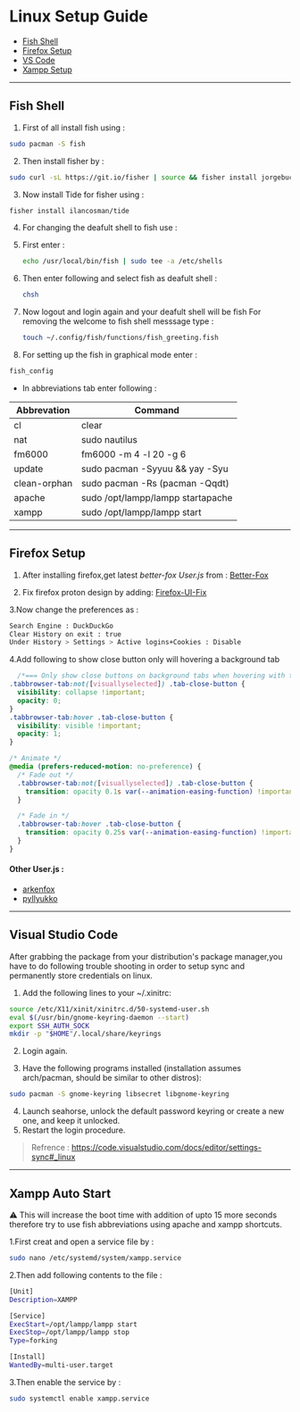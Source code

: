 # Linux Setup Guide
* [Fish Shell](#fish-shell)
* [Firefox Setup](#firefox-setup)
* [VS Code](#visual-studio-code)
* [Xampp Setup](#xampp-auto-start)
  
---
## Fish Shell
1. First of all install fish using :

```sh
sudo pacman -S fish
```

2. Then install fisher by :

```sh
sudo curl -sL https://git.io/fisher | source && fisher install jorgebucaran/fisher
```

3. Now install Tide for fisher using :

```sh
fisher install ilancosman/tide
```

4. For changing the deafult shell to fish use :

5. First enter :
   
   ```sh
   echo /usr/local/bin/fish | sudo tee -a /etc/shells  
   ```

6. Then enter following and select fish as deafult shell :
   
   ```sh
   chsh
   ```

7. Now logout and login again and your deafult shell will be fish
   For removing the welcome to fish shell messsage type :
   
   ```sh
   touch ~/.config/fish/functions/fish_greeting.fish   
   ```

8. For setting up the fish in graphical mode enter :

```sh
fish_config
```

- In abbreviations tab enter following :

| Abbrevation  | Command                           |
| ------------ | --------------------------------- |
| cl           | clear                             |
| nat          | sudo nautilus                     |
| fm6000       | fm6000 -m 4 -l 20 -g 6            |
| update       | sudo pacman -Syyuu && yay -Syu    |
| clean-orphan | sudo pacman -Rs (pacman -Qqdt)    |
| apache       | sudo /opt/lampp/lampp startapache |
| xampp        | sudo /opt/lampp/lampp start       |

----
## Firefox Setup

1. After installing firefox,get latest _better-fox User.js_ from :
[Better-Fox](https://github.com/yokoffing/Better-Fox/blob/master/user.js)

2. Fix firefox proton design by adding: 
[Firefox-UI-Fix](https://github.com/black7375/Firefox-UI-Fix)

3.Now change the preferences as :
```sh
Search Engine : DuckDuckGo
Clear History on exit : true
Under History > Settings > Active logins+Cookies : Disable
```
4.Add following to show close button only will hovering a background tab
```css
  /*=== Only show close buttons on background tabs when hovering with the mouse ===*/
.tabbrowser-tab:not([visuallyselected]) .tab-close-button {
  visibility: collapse !important;
  opacity: 0;
}
.tabbrowser-tab:hover .tab-close-button {
  visibility: visible !important;
  opacity: 1;
}

/* Animate */
@media (prefers-reduced-motion: no-preference) {
  /* Fade out */
  .tabbrowser-tab:not([visuallyselected]) .tab-close-button {
    transition: opacity 0.1s var(--animation-easing-function) !important;
  }

  /* Fade in */
  .tabbrowser-tab:hover .tab-close-button {
    transition: opacity 0.25s var(--animation-easing-function) !important;
  }
}
```

#### Other User.js :

- [arkenfox](https://github.com/arkenfox/user.js)
- [pyllyukko](https://github.com/pyllyukko/user.js/)

----
## Visual Studio Code
After grabbing the package from your distribution's package manager,you have to do following trouble shooting in order to setup sync and permanently store credentials on linux.


1. Add the following lines to your ~/.xinitrc:
```sh
source /etc/X11/xinit/xinitrc.d/50-systemd-user.sh
eval $(/usr/bin/gnome-keyring-daemon --start)
export SSH_AUTH_SOCK
mkdir -p "$HOME"/.local/share/keyrings
```
2. Login again.

3. Have the following programs installed (installation assumes arch/pacman, should be similar to other distros):
```sh
sudo pacman -S gnome-keyring libsecret libgnome-keyring
```
4. Launch seahorse, unlock the default password keyring or create a new one, and keep it unlocked.
5. Restart the login procedure.

>  Refrence : https://code.visualstudio.com/docs/editor/settings-sync#_linux
----
## Xampp Auto Start
⚠️ This will increase the boot time with addition of upto 15 more seconds therefore try to use fish abbreviations using apache and xampp shortcuts.

1.First creat and open a service file by :

```sh
sudo nano /etc/systemd/system/xampp.service
```

2.Then add following contents to the file :

```sh
[Unit]
Description=XAMPP

[Service]
ExecStart=/opt/lampp/lampp start
ExecStop=/opt/lampp/lampp stop
Type=forking

[Install]
WantedBy=multi-user.target
```

3.Then enable the service by :

```sh
sudo systemctl enable xampp.service
```


